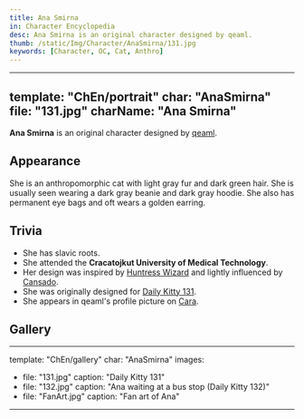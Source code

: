 ```yaml
---
title: Ana Smirna
in: Character Encyclopedia
desc: Ana Smirna is an original character designed by qeaml.
thumb: /static/Img/Character/AnaSmirna/131.jpg
keywords: [Character, OC, Cat, Anthro]
---
```


---
template: "ChEn/portrait"
char: "AnaSmirna"
file: "131.jpg"
charName: "Ana Smirna"
---

**Ana Smirna** is an original character designed by [qeaml].

## Appearance

She is an anthropomorphic cat with light gray fur and dark green hair. She is
usually seen wearing a dark gray beanie and dark gray hoodie. She also has
permanent eye bags and oft wears a golden earring.

## Trivia

* She has slavic roots.
* She attended the **Cracatojkut University of Medical Technology**.
* Her design was inspired by [Huntress Wizard] and lightly influenced by
  [Cansado].
* She was originally designed for [Daily Kitty 131].
* She appears in qeaml's profile picture on [Cara].

## Gallery

---
template: "ChEn/gallery"
char: "AnaSmirna"
images:
  - file: "131.jpg"
    caption: "Daily Kitty 131"
  - file: "132.jpg"
    caption: "Ana waiting at a bus stop (Daily Kitty 132)"
  - file: "FanArt.jpg"
    caption: "Fan art of Ana"
---

[Huntress Wizard]: https://adventuretime.fandom.com/wiki/Huntress_Wizard
[Cansado]: https://x.com/akeivi_official/status/1781780185139835107
[Daily Kitty 131]: /static/Img/Character/AnaSmirna/131.jpg
[qeaml]: https://qeaml.github.io
[Cara]: https://cara.app/qeaml
